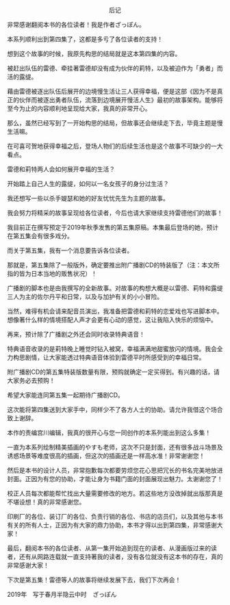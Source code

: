 <p align="center">后记</p>

非常感谢翻阅本书的各位读者！我是作者ざっぽん。

本系列顺利出到第四集了，这都是多亏了各位读者的支持！

想到这个故事的时候，我原先构思的结局就是这本第四集的内容。

被赶出队伍的雷德、牵挂著雷德却没有成为伙伴的莉特，以及被迫作为「勇者」而活的露缇。

藉由雷德被逐出队伍后展开的边境慢生活让三人获得幸福，便是这部《因为不是真正的伙伴而被逐出勇者队伍，流落到边境展开慢活人生》最初的故事架构。能够将至今为止的内容顺利地呈现给大家，我真的非常开心。

那么，虽然已经写到了一开始构思的结局，但故事还会继续走下去，毕竟主题是慢生活嘛。

在可喜可贺地获得幸福之后，登场人物们的后续生活也是这个故事不可缺少的一大看点。

雷德和莉特两人会如何展开幸福的生活？

开始踏上自己人生的露缇，如何以一名女孩子的身分过生活？

我还想写一些以杀手媞瑟和她的好友忧忧先生为主题的故事。

我会努力将精采的故事呈现给各位读者，今后也请大家继续支持雷德他们的故事！

我目前正在撰写预定于2019年秋季发售的第五集原稿。本集最后登场的她，预计在第五集会有很多戏分。

而关于第五集，我有一个消息要告诉各位读者。

那就是，第五集除了一般版外，确定要推出附广播剧CD的特装版了（注：本文所指的皆为日本当地的贩售状况）！

广播剧的脚本也是由我撰写的全新故事。对故事的构想大概是以雷德、莉特和露缇三人为主的佐尔丹平和日常，以及与加护有关的小小冒险。

当然，难得有机会请来配音员演出，我准备把雷德和莉特的恋爱戏也写进脚本中。想像著什么样的情境搭配人声才会更有心动的感觉，这让我陷入快乐的烦恼中。

再来，预计除了广播剧之外还会同时收录特典语音！

特典语音收录的是莉特晚上睡觉时钻入被窝，幸福满满地甜蜜放闪的情境。我会全力构思剧情，让大家能透过特典语音体验到雷德平时所感受到的幸福日常。

附广播剧CD的第五集特装版数量有限，预购就确定一定买得到。有兴趣的话，请大家务必去预购！

希望大家能连同第五集一起期待广播剧CD。

这次能将第四集送到大家手中，同样少不了各方人士的协助。请允许我借这个场合致上谢辞。

本作的责编宫川编辑，我真的很开心与您一同创作的本系列能出到这么多集！

一直为本系列绘制精美插画的やすも老师，这次不只是封面，还有很多战斗场景及诱惑场景等难度很高的插画，但这次的插画还是一样高水准！非常谢谢您！

然后是本书的设计人员，非常抱歉每次都要劳烦您花心思把冗长的书名完美地放进封面。正因为有您的协助，才能让身为书籍门面的封面展现出魅力。太谢谢您了！

校正人员每次都能帮忙找出大量需要修改的地方。若这些地方没改掉就出版那真是不堪设想！真的非常感谢您。

印刷厂的各位、装订厂的各位、负责行销的各位、书店的店员们，以及其他与本书有关的所有人士，正因为有大家的鼎力协助，本书才得以出到第四集，非常感谢大家！

最后，翻阅本书的各位读者、从第一集开始追到现在的读者、从漫画版过来的读者，还有从网路连载就一直支持著我的读者，没有各位就没有这本书的存在，真的非常感谢大家！

下次是第五集！雷德等人的故事将继续发展下去，我们下次再会！

2019年　写于春月半隐云中时　ざっぽん

